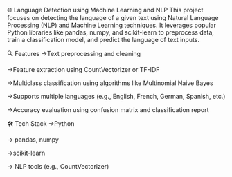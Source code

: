 🌐 Language Detection using Machine Learning and NLP
This project focuses on detecting the language of a given text using Natural Language Processing (NLP) and Machine Learning techniques. 
It leverages popular Python libraries like pandas, numpy, and scikit-learn to preprocess data, train a classification model, and predict the language of text inputs.


🔍 Features
->Text preprocessing and cleaning

->Feature extraction using CountVectorizer or TF-IDF

->Multiclass classification using algorithms like Multinomial Naive Bayes

->Supports multiple languages (e.g., English, French, German, Spanish, etc.)

->Accuracy evaluation using confusion matrix and classification report


🛠️ Tech Stack
  ->Python

  -> pandas, numpy

  ->scikit-learn

  -> NLP tools (e.g., CountVectorizer)
